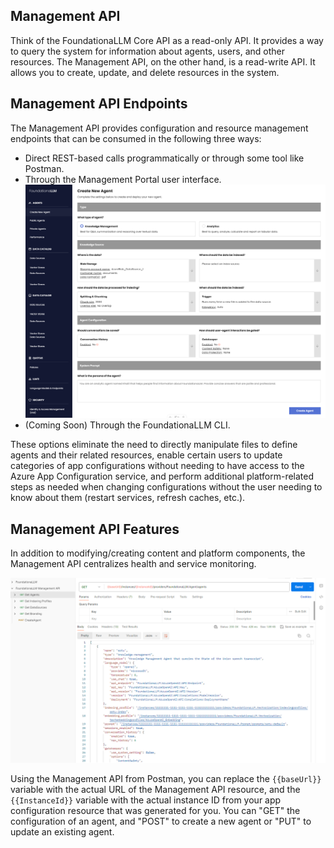 ## Management API

Think of the FoundationaLLM Core API as a read-only API. It provides a way to query the system for information about agents, users, and other resources. The Management API, on the other hand, is a read-write API. It allows you to create, update, and delete resources in the system.

## Management API Endpoints

The Management API provides configuration and resource management endpoints that can be consumed in the following three ways:
- Direct REST-based calls programmatically or through some tool like Postman.
- Through the Management Portal user interface.
  ![](../../media/Mgm-api-2.png)
- (Coming Soon) Through the FoundationaLLM CLI.
  
These options eliminate the need to directly manipulate files to define agents and their related resources, enable certain users to update categories of app configurations without needing to have access to the Azure App Configuration service, and perform additional platform-related steps as needed when changing configurations without the user needing to know about them (restart services, refresh caches, etc.).

## Management API Features

In addition to modifying/creating content and platform components, the Management API centralizes health and service monitoring.

![](../../media/Mgm-api-1.png)

Using the Management API from Postman, you can replace the `{{baseUrl}}` variable with the actual URL of the Management API resource, and the `{{InstanceId}}` variable with the actual instance ID from your app configuration resource that was generated for you.
You can "GET" the configuration of an agent, and "POST" to create a new agent or "PUT" to update an existing agent.
